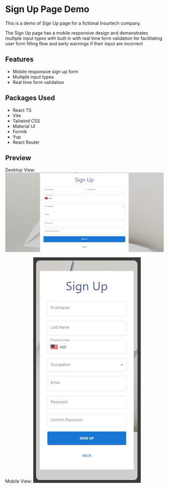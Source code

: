 
# Sign Up Page Demo

This is a demo of Sign Up page for a fictional Insurtech company.

The Sign Up page has a mobile responsive design and demonstrates multiple input types with built in with real time form validation for facilitating user form filling flow and early warnings if their input are incorrect


## Features

- Mobile responsive sign up form
- Multiple input types
- Real time form validation


## Packages Used

- React TS
- Vite
- Tailwind CSS
- Material UI
- Formik 
- Yup 
- React Router 

## Preview

Desktop View:
![Desktop View](public\signup-desktop.png)


Mobile View:
![Mobile View](public\signup-mobile.png)
